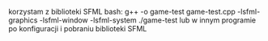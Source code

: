 korzystam z biblioteki SFML
bash:
g++ -o game-test game-test.cpp -lsfml-graphics -lsfml-window -lsfml-system
./game-test
lub w innym programie po konfiguracji i pobraniu biblioteki SFML
